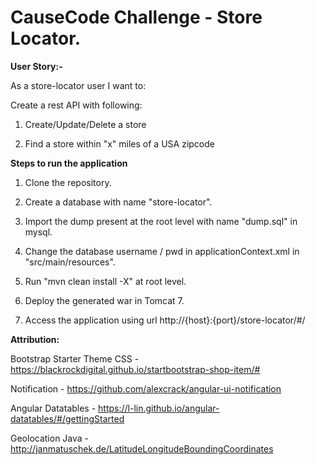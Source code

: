 #  CauseCode Challenge - Store Locator. 

**User Story:-**

As a store-locator user I want to: 

Create a rest API with following:

1. Create/Update/Delete a store

2. Find a store within "x" miles of a USA zipcode

**Steps to run the application**

1. Clone the repository.

2. Create a database with name "store-locator".

3. Import the dump present at the root level with name "dump.sql" in mysql.

4. Change the database username / pwd in applicationContext.xml in "src/main/resources".

5. Run "mvn clean install -X" at root level.

6. Deploy the generated war in Tomcat 7.

7. Access the application using url http://{host}:{port}/store-locator/#/

**Attribution:**

Bootstrap Starter Theme CSS - https://blackrockdigital.github.io/startbootstrap-shop-item/# 

Notification - https://github.com/alexcrack/angular-ui-notification

Angular Datatables - https://l-lin.github.io/angular-datatables/#/gettingStarted

Geolocation Java - http://janmatuschek.de/LatitudeLongitudeBoundingCoordinates